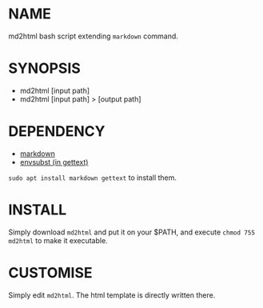 # NAME

md2html bash script extending `markdown` command.

# SYNOPSIS

- md2html [input path]
- md2html [input path] > [output path]

# DEPENDENCY

- [markdown](https://manpages.debian.org/stretch/markdown/markdown.1.en.html)
- [envsubst (in gettext)](https://manpages.debian.org/jessie-backports/gettext-base/envsubst.1.en.html)

`sudo apt install markdown gettext` to install them.

# INSTALL

Simply download `md2html` and put it on your $PATH, and execute `chmod 755 md2html` to make it executable.

# CUSTOMISE

Simply edit `md2html`. The html template is directly written there.
